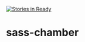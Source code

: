 [![Stories in Ready](https://badge.waffle.io/buckte/sass-chamber.png?label=ready&title=Ready)](https://waffle.io/buckte/sass-chamber)
# sass-chamber